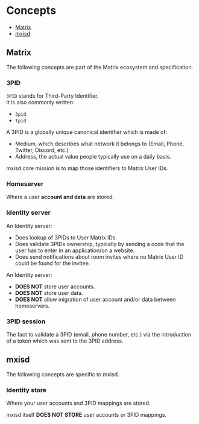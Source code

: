 # Concepts
- [Matrix](#matrix)
- [mxisd](#mxisd)

## Matrix
The following concepts are part of the Matrix ecosystem and specification.

### 3PID
`3PID` stands for Third-Party Identifier.  
It is also commonly written:
- `3pid`
- `tpid`

A 3PID is a globally unique canonical identifier which is made of:
- Medium, which describes what network it belongs to (Email, Phone, Twitter, Discord, etc.)
- Address, the actual value people typically use on a daily basis.

mxisd core mission is to map those identifiers to Matrix User IDs.

### Homeserver
Where a user **account and data** are stored.

### Identity server
An Identity server:
- Does lookup of 3PIDs to User Matrix IDs.
- Does validate 3PIDs ownership, typically by sending a code that the user has to enter in an application/on a website.
- Does send notifications about room invites where no Matrix User ID could be found for the invitee.

An Identity server:
- **DOES NOT** store user accounts.
- **DOES NOT** store user data.
- **DOES NOT** allow migration of user account and/or data between homeservers. 

### 3PID session
The fact to validate a 3PID (email, phone number, etc.) via the introduction of a token which was sent to the 3PID address.

## mxisd
The following concepts are specific to mxisd.

### Identity store
Where your user accounts and 3PID mappings are stored.

mxisd itself **DOES NOT STORE** user accounts or 3PID mappings.
